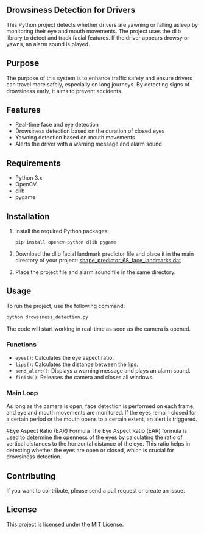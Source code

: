 ## Drowsiness Detection for Drivers

This Python project detects whether drivers are yawning or falling asleep by monitoring their eye and mouth movements. The project uses the dlib library to detect and track facial features. If the driver appears drowsy or yawns, an alarm sound is played.

## Purpose
The purpose of this system is to enhance traffic safety and ensure drivers can travel more safely, especially on long journeys. By detecting signs of drowsiness early, it aims to prevent accidents.

## Features
- Real-time face and eye detection
- Drowsiness detection based on the duration of closed eyes
- Yawning detection based on mouth movements
- Alerts the driver with a warning message and alarm sound

## Requirements
- Python 3.x
- OpenCV
- dlib
- pygame

## Installation
1. Install the required Python packages:
    ```bash
    pip install opencv-python dlib pygame
    ```
2. Download the dlib facial landmark predictor file and place it in the main directory of your project:
    [shape_predictor_68_face_landmarks.dat](http://dlib.net/files/shape_predictor_68_face_landmarks.dat.bz2)

3. Place the project file and alarm sound file in the same directory.

## Usage
To run the project, use the following command:
```bash
python drowsiness_detection.py
```
The code will start working in real-time as soon as the camera is opened.

### Functions
- `eyes()`: Calculates the eye aspect ratio.
- `lips()`: Calculates the distance between the lips.
- `send_alert()`: Displays a warning message and plays an alarm sound.
- `finish()`: Releases the camera and closes all windows.

### Main Loop
As long as the camera is open, face detection is performed on each frame, and eye and mouth movements are monitored. If the eyes remain closed for a certain period or the mouth opens to a certain extent, an alert is triggered.

#Eye Aspect Ratio (EAR) Formula
The Eye Aspect Ratio (EAR) formula is used to determine the openness of the eyes by calculating the ratio of vertical distances to the horizontal distance of the eye. This ratio helps in detecting whether the eyes are open or closed, which is crucial for drowsiness detection.
[](images.assest\EAR.png)
[](images.assest\eye.png)
## Contributing
If you want to contribute, please send a pull request or create an issue.

## License
This project is licensed under the MIT License.
